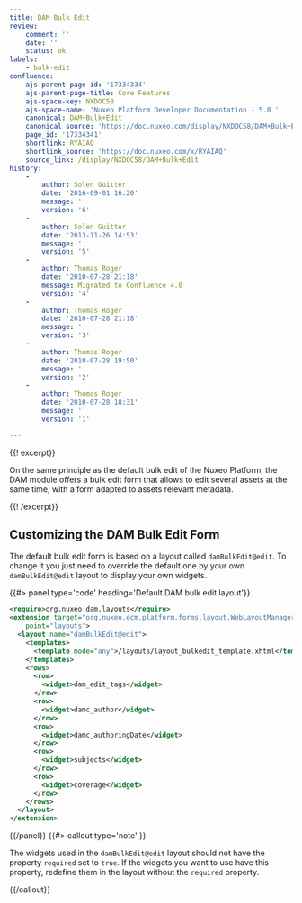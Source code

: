 ```yaml
---
title: DAM Bulk Edit
review:
    comment: ''
    date: ''
    status: ok
labels:
    - bulk-edit
confluence:
    ajs-parent-page-id: '17334334'
    ajs-parent-page-title: Core Features
    ajs-space-key: NXDOC58
    ajs-space-name: 'Nuxeo Platform Developer Documentation - 5.8 '
    canonical: DAM+Bulk+Edit
    canonical_source: 'https://doc.nuxeo.com/display/NXDOC58/DAM+Bulk+Edit'
    page_id: '17334341'
    shortlink: RYAIAQ
    shortlink_source: 'https://doc.nuxeo.com/x/RYAIAQ'
    source_link: /display/NXDOC58/DAM+Bulk+Edit
history:
    - 
        author: Solen Guitter
        date: '2016-09-01 16:20'
        message: ''
        version: '6'
    - 
        author: Solen Guitter
        date: '2013-11-26 14:53'
        message: ''
        version: '5'
    - 
        author: Thomas Roger
        date: '2010-07-28 21:18'
        message: Migrated to Confluence 4.0
        version: '4'
    - 
        author: Thomas Roger
        date: '2010-07-28 21:18'
        message: ''
        version: '3'
    - 
        author: Thomas Roger
        date: '2010-07-28 19:50'
        message: ''
        version: '2'
    - 
        author: Thomas Roger
        date: '2010-07-28 18:31'
        message: ''
        version: '1'

---
```

{{! excerpt}}

On the same principle as the default bulk edit of the Nuxeo Platform, the DAM module offers a bulk edit form that allows to edit several assets at the same time, with a form adapted to assets relevant metadata.

{{! /excerpt}}

## Customizing the DAM Bulk Edit Form

The default bulk edit form is based on a layout called `damBulkEdit@edit`. To change it you just need to override the default one by your own `damBulkEdit@edit` layout to display your own widgets.

{{#> panel type='code' heading='Default DAM bulk edit layout'}}

```xml
<require>org.nuxeo.dam.layouts</require>
<extension target="org.nuxeo.ecm.platform.forms.layout.WebLayoutManager"
    point="layouts">
  <layout name="damBulkEdit@edit">
    <templates>
      <template mode="any">/layouts/layout_bulkedit_template.xhtml</template>
    </templates>
    <rows>
      <row>
        <widget>dam_edit_tags</widget>
      </row>
      <row>
        <widget>damc_author</widget>
      </row>
      <row>
        <widget>damc_authoringDate</widget>
      </row>
      <row>
        <widget>subjects</widget>
      </row>
      <row>
        <widget>coverage</widget>
      </row>
    </rows>
  </layout>
</extension>

```

{{/panel}} {{#> callout type='note' }}

The widgets used in the&nbsp;`damBulkEdit@edit` layout should not have the property `required` set to `true`. If the widgets you want to use have this property, redefine them in the layout without the `required` property.

{{/callout}}